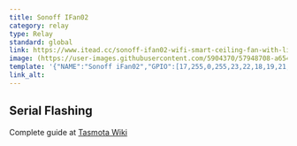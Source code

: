 ```yaml
---
title: Sonoff IFan02
category: relay
type: Relay
standard: global
link: https://www.itead.cc/sonoff-ifan02-wifi-smart-ceiling-fan-with-light.html
image: (https://user-images.githubusercontent.com/5904370/57948708-a6545f00-78e2-11e9-9d04-05f31ff77a72.png
template: '{"NAME":"Sonoff iFan02","GPIO":[17,255,0,255,23,22,18,19,21,56,20,24,0],"FLAG":0,"BASE":44}' 
link_alt: 
---
```

## Serial Flashing
Complete guide at [Tasmota Wiki](https://github.com/arendst/Sonoff-Tasmota/wiki/Sonoff-iFan02)
